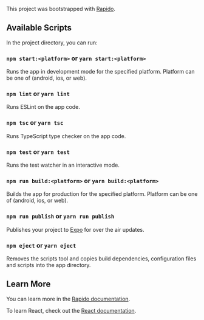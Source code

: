 This project was bootstrapped with [Rapido](https://github.com/rapidojs/rapido).

## Available Scripts

In the project directory, you can run:

### `npm start:<platform>` or `yarn start:<platform>`

Runs the app in development mode for the specified platform. Platform can be one of (android, ios, or web).

### `npm lint` or `yarn lint`

Runs ESLint on the app code.

### `npm tsc` or `yarn tsc`

Runs TypeScript type checker on the app code.

### `npm test` or `yarn test`

Runs the test watcher in an interactive mode.

### `npm run build:<platform>` or `yarn build:<platform>`

Builds the app for production for the specified platform. Platform can be one of (android, ios, or web).

### `npm run publish` or `yarn run publish`

Publishes your project to [Expo](https://expo.io) for over the air updates.

### `npm eject` or `yarn eject`

Removes the scripts tool and copies build dependencies, configuration files and scripts into the app directory.

## Learn More

You can learn more in the [Rapido documentation](https://rapidojs.dev/docs/getting-started).

To learn React, check out the [React documentation](https://reactjs.org/).
